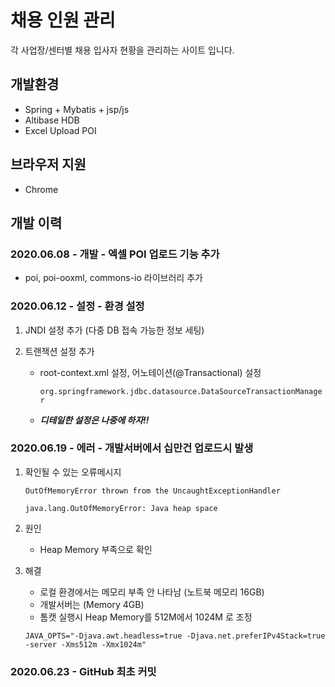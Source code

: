 # 채용 인원 관리

각 사업장/센터별 채용 입사자 현황을 관리하는 사이트 입니다.

## 개발환경

- Spring + Mybatis + jsp/js
- Altibase HDB
- Excel Upload POI

## 브라우저 지원

- Chrome

## 개발 이력

### 2020.06.08 - 개발 - 엑셀 POI 업로드 기능 추가

- poi, poi-ooxml, commons-io 라이브러리 추가

### 2020.06.12 - 설정 - 환경 설정

1. JNDI 설정 추가 (다중 DB 접속 가능한 정보 세팅)

2. 트랜잭션 설정 추가
    - root-context.xml 설정, 어노테이션(@Transactional) 설정 

      ```org.springframework.jdbc.datasource.DataSourceTransactionManager```
    - ***디테일한 설정은 나중에 하자!!***

### 2020.06.19 - 에러 - 개발서버에서 십만건 업로드시 발생

1. 확인될 수 있는 오류메시지

   ```OutOfMemoryError thrown from the UncaughtExceptionHandler```

   ```java.lang.OutOfMemoryError: Java heap space```

1. 원인
   - Heap Memory 부족으로 확인

1. 해결
   - 로컬 환경에서는 메모리 부족 안 나타남 (노트북 메모리 16GB)
   - 개발서버는 (Memory 4GB)
   - 톰캣 실행시 Heap Memory를 512M에서 1024M 로 조정

   ```JAVA_OPTS="-Djava.awt.headless=true -Djava.net.preferIPv4Stack=true -server -Xms512m -Xmx1024m"```

### 2020.06.23 - GitHub 최초 커밋
